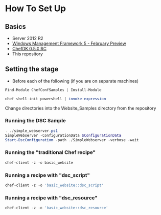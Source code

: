 # How To Set Up

## Basics
* Server 2012 R2
* [Windows Management Framework 5 - February Preview](http://www.microsoft.com/en-us/download/details.aspx?id=45883)
* [ChefDK 0.5.0 RC](https://www.chef.io/chef/download-chefdk?p=windows&pv=2008r2&m=x86_64&v=latest&prerelease=true)
* This repository

## Setting the stage
* Before each of the following (if you are on separate machines)
```powershell
Find-Module ChefConfSamples | Install-Module

chef shell-init powershell | invoke-expression
```
Change directories into the Website_Samples directory from the repository

### Running the DSC Sample

```powershell
. ./simple_webserver.ps1
SimpleWebserver -ConfigurationData $ConfigurationData
Start-DscConfiguration -path ./SimpleWebserver -verbose -wait
```

### Running the "traditional Chef recipe"
```powershell
chef-client -z -o basic_website
```

### Running a recipe with "dsc_script"
```powershell
chef-client -z -o 'basic_website::dsc_script'
```

### Running a recipe with "dsc_resource"
```powershell
chef-client -z -o 'basic_website::dsc_resource'
```
